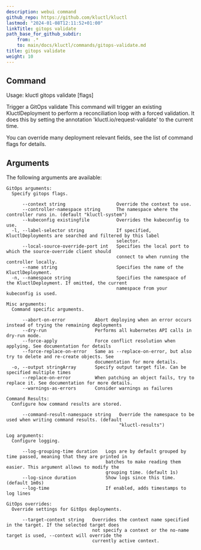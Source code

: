 ```yaml
---
description: webui command
github_repo: https://github.com/kluctl/kluctl
lastmod: "2024-01-08T12:11:52+01:00"
linkTitle: gitops validate
path_base_for_github_subdir:
    from: .*
    to: main/docs/kluctl/commands/gitops-validate.md
title: gitops validate
weight: 10
---
```




## Command
<!-- BEGIN SECTION "gitops validate" "Usage" false -->
Usage: kluctl gitops validate [flags]

Trigger a GitOps validate
This command will trigger an existing KluctlDeployment to perform a reconciliation loop with a forced validation.
It does this by setting the annotation 'kluctl.io/request-validate' to the current time.

You can override many deployment relevant fields, see the list of command flags for details.

<!-- END SECTION -->

## Arguments

The following arguments are available:
<!-- BEGIN SECTION "gitops validate" "GitOps arguments" true -->
```
GitOps arguments:
  Specify gitops flags.

      --context string                   Override the context to use.
      --controller-namespace string      The namespace where the controller runs in. (default "kluctl-system")
      --kubeconfig existingfile          Overrides the kubeconfig to use.
  -l, --label-selector string            If specified, KluctlDeployments are searched and filtered by this label
                                         selector.
      --local-source-override-port int   Specifies the local port to which the source-override client should
                                         connect to when running the controller locally.
      --name string                      Specifies the name of the KluctlDeployment.
  -n, --namespace string                 Specifies the namespace of the KluctlDeployment. If omitted, the current
                                         namespace from your kubeconfig is used.

```
<!-- END SECTION -->
<!-- BEGIN SECTION "gitops validate" "Misc arguments" true -->
```
Misc arguments:
  Command specific arguments.

      --abort-on-error           Abort deploying when an error occurs instead of trying the remaining deployments
      --dry-run                  Performs all kubernetes API calls in dry-run mode.
      --force-apply              Force conflict resolution when applying. See documentation for details
      --force-replace-on-error   Same as --replace-on-error, but also try to delete and re-create objects. See
                                 documentation for more details.
  -o, --output stringArray       Specify output target file. Can be specified multiple times
      --replace-on-error         When patching an object fails, try to replace it. See documentation for more details.
      --warnings-as-errors       Consider warnings as failures

```
<!-- END SECTION -->
<!-- BEGIN SECTION "gitops validate" "Command Results" true -->
```
Command Results:
  Configure how command results are stored.

      --command-result-namespace string   Override the namespace to be used when writing command results. (default
                                          "kluctl-results")

```
<!-- END SECTION -->
<!-- BEGIN SECTION "gitops validate" "Log arguments" true -->
```
Log arguments:
  Configure logging.

      --log-grouping-time duration   Logs are by default grouped by time passed, meaning that they are printed in
                                     batches to make reading them easier. This argument allows to modify the
                                     grouping time. (default 1s)
      --log-since duration           Show logs since this time. (default 1m0s)
      --log-time                     If enabled, adds timestamps to log lines

```
<!-- END SECTION -->
<!-- BEGIN SECTION "gitops validate" "GitOps overrides" true -->
```
GitOps overrides:
  Override settings for GitOps deployments.

      --target-context string   Overrides the context name specified in the target. If the selected target does
                                not specify a context or the no-name target is used, --context will override the
                                currently active context.

```
<!-- END SECTION -->